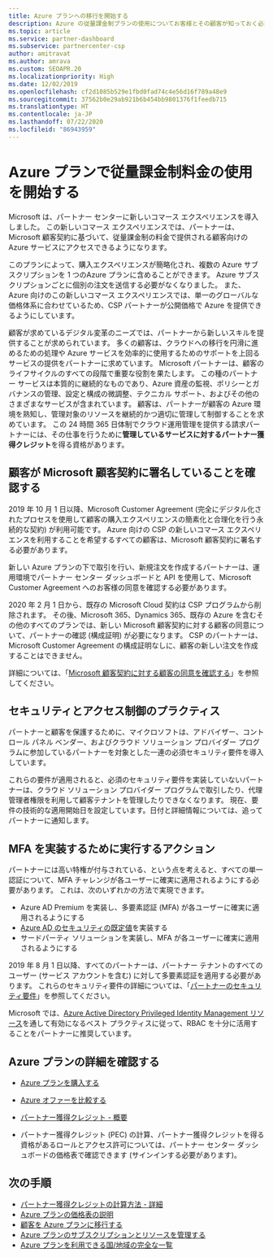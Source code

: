 ```yaml
---
title: Azure プランへの移行を開始する
description: Azure の従量課金制プランの使用についてお客様とその顧客が知っておく必要があること (最初の手順、セキュリティに関する注意事項、開始方法など) を説明します。
ms.topic: article
ms.service: partner-dashboard
ms.subservice: partnercenter-csp
author: amitravat
ms.author: amrava
ms.custom: SEOAPR.20
ms.localizationpriority: High
ms.date: 12/02/2019
ms.openlocfilehash: cf2d1085b529e1fbd0fad74c4e56d16f789a48e9
ms.sourcegitcommit: 37562b0e29ab921b6b454bb9801376f1feedb715
ms.translationtype: HT
ms.contentlocale: ja-JP
ms.lasthandoff: 07/22/2020
ms.locfileid: "86943959"
---
```

# <a name="begin-using-pay-as-you-go-rates-with-the-azure-plan"></a>Azure プランで従量課金制料金の使用を開始する

Microsoft は、パートナー センターに新しいコマース エクスペリエンスを導入しました。  この新しいコマース エクスペリエンスでは、パートナーは、Microsoft 顧客契約に基づいて、従量課金制の料金で提供される顧客向けの Azure サービスにアクセスできるようになります。

このプランによって、購入エクスペリエンスが簡略化され、複数の Azure サブスクリプションを 1 つのAzure プランに含めることができます。 Azure サブスクリプションごとに個別の注文を送信する必要がなくなりました。 また、Azure 向けのこの新しいコマース エクスペリエンスでは、単一のグローバルな価格体系に合わせているため、CSP パートナーが公開価格で Azure を提供できるようにしています。

顧客が求めているデジタル変革のニーズでは、パートナーから新しいスキルを提供することが求められています。 多くの顧客は、クラウドへの移行を円滑に進めるための処理や Azure サービスを効率的に使用するためのサポートを上回るサービスの提供をパートナーに求めています。 Microsoft パートナーは、顧客のライフサイクルのすべての段階で重要な役割を果たします。 この種のパートナー サービスは本質的に継続的なものであり、Azure 資産の監視、ポリシーとガバナンスの管理、設定と構成の微調整、テクニカル サポート、およびその他のさまざまなサービスが含まれています。 顧客は、パートナーが顧客の Azure 環境を熟知し、管理対象のリソースを継続的かつ適切に管理して制御することを求めています。 この 24 時間 365 日体制でクラウド運用管理を提供する請求パートナーには、その仕事を行うために**管理しているサービスに対するパートナー獲得クレジット**を得る資格があります。

## <a name="make-sure-your-customers-have-signed-the-microsoft-customer-agreement"></a>顧客が Microsoft 顧客契約に署名していることを確認する

2019 年 10 月 1 日以降、Microsoft Customer Agreement (完全にデジタル化されたプロセスを使用して顧客の購入エクスペリエンスの簡素化と合理化を行う永続的な契約) が利用可能です。 Azure 向けの CSP の新しいコマース エクスペリエンスを利用することを希望するすべての顧客は、Microsoft 顧客契約に署名する必要があります。

新しい Azure プランの下で取引を行い、新規注文を作成するパートナーは、運用環境でパートナー センター ダッシュボードと API を使用して、Microsoft Customer Agreement へのお客様の同意を確認する必要があります。

2020 年 2 月 1 日から、既存の Microsoft Cloud 契約は CSP プログラムから削除されます。 その後、Microsoft 365、Dynamics 365、既存の Azure を含むその他のすべてのプランでは、新しい Microsoft 顧客契約に対する顧客の同意について、パートナーの確認 (構成証明) が必要になります。 CSP のパートナーは、Microsoft Customer Agreement の構成証明なしに、顧客の新しい注文を作成することはできません。

詳細については、「[Microsoft 顧客契約に対する顧客の同意を確認する](confirm-customer-agreement.md)」を参照してください。

## <a name="security-and-access-control-practices"></a>セキュリティとアクセス制御のプラクティス

パートナーと顧客を保護するために、マイクロソフトは、アドバイザー、コントロール パネル ベンダー、およびクラウド ソリューション プロバイダー プログラムに参加しているパートナーを対象とした一連の必須セキュリティ要件を導入しています。

これらの要件が適用されると、必須のセキュリティ要件を実装していないパートナーは、クラウド ソリューション プロバイダー プログラムで取引したり、代理管理者権限を利用して顧客テナントを管理したりできなくなります。 現在、要件の技術的な適用開始日を設定しています。日付と詳細情報については、追ってパートナーに通知します。

## <a name="actions-to-take-to-implement-mfa"></a>MFA を実装するために実行するアクション

パートナーには高い特権が付与されている、という点を考えると、すべての単一認証について、MFA チャレンジが各ユーザーに確実に適用されるようにする必要があります。 これは、次のいずれかの方法で実現できます。

- Azure AD Premium を実装し、多要素認証 (MFA) が各ユーザーに確実に適用されるようにする
- [Azure AD のセキュリティの既定値](https://docs.microsoft.com/azure/active-directory/conditional-access/concept-conditional-access-security-defaults)を実装する
- サードパーティ ソリューションを実装し、MFA が各ユーザーに確実に適用されるようにする

2019 年 8 月 1 日以降、すべてのパートナーは、パートナー テナントのすべてのユーザー (サービス アカウントを含む) に対して多要素認証を適用する必要があります。 これらのセキュリティ要件の詳細については、「[パートナーのセキュリティ要件](partner-security-requirements.md)」を参照してください。

Microsoft では、[Azure Active Directory Privileged Identity Management リソース](https://docs.microsoft.com/azure/active-directory/privileged-identity-management/pim-configure)を通して有効になるベスト プラクティスに従って、RBAC を十分に活用することをパートナーに推奨しています。

## <a name="read-more-about-the-azure-plan"></a>Azure プランの詳細を確認する

- [Azure プランを購入する](purchase-azure-plan.md)

- [Azure オファーを比較する](compare-azure-offers.md)

- [パートナー獲得クレジット - 概要](partner-earned-credit.md)

- パートナー獲得クレジット (PEC) の計算、パートナー獲得クレジットを得る資格があるロールとアクセス許可については、パートナー センター ダッシュボードの価格表で確認できます (サインインする必要があります)。

## <a name="next-steps"></a>次の手順 

- [パートナー獲得クレジットの計算方法 - 詳細](partner-earned-credit-explanation.md)
- [Azure プランの価格表の説明](azure-plan-price-list.md)
- [顧客を Azure プランに移行する](azure-plan-transition.md)
- [Azure プランのサブスクリプションとリソースを管理する](azure-plan-manage.md)
- [Azure プランを利用できる国/地域の完全な一覧](https://query.prod.cms.rt.microsoft.com/cms/api/am/binary/RE3QN0x)
